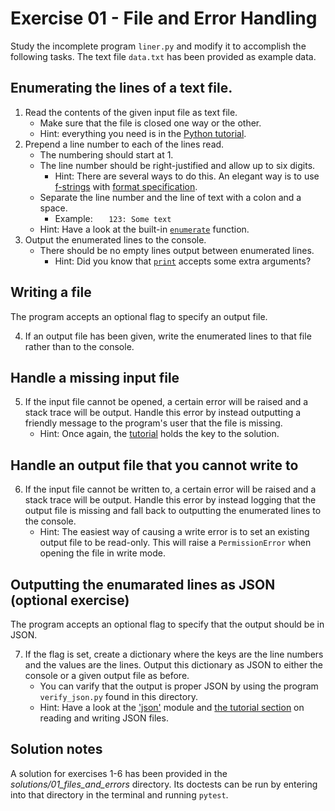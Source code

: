 # Exercise 01 - File and Error Handling

Study the incomplete program `liner.py` and modify it to accomplish the following tasks. The text file `data.txt` has been provided as example data.

## Enumerating the lines of a text file.

1. Read the contents of the given input file as text file.
    * Make sure that the file is closed one way or the other.
    * Hint: everything you need is in the [Python tutorial](https://docs.python.org/3/tutorial/inputoutput.html#reading-and-writing-files).
2. Prepend a line number to each of the lines read.
    * The numbering should start at 1.
    * The line number should be right-justified and allow up to six digits.
        * Hint: There are several ways to do this. An elegant way is to use [f-strings](https://docs.python.org/3/reference/lexical_analysis.html#f-strings) with [format specification](https://docs.python.org/3/library/string.html#formatspec).
    * Separate the line number and the line of text with a colon and a space.
        * Example: `   123: Some text`
    * Hint: Have a look at the built-in [`enumerate`](https://docs.python.org/3/library/functions.html#enumerate) function.
3. Output the enumerated lines to the console.
    * There should be no empty lines output between enumerated lines.
        * Hint: Did you know that [`print`](https://docs.python.org/3/library/functions.html#print) accepts some extra arguments?

## Writing a file

The program accepts an optional flag to specify an output file.

4. If an output file has been given, write the enumerated lines to that file rather than to the console.

## Handle a missing input file

5. If the input file cannot be opened, a certain error will be raised and a stack trace will be output. Handle this error by instead outputting a friendly message to the program's user that the file is missing.
    * Hint: Once again, the [tutorial](https://docs.python.org/3/tutorial/errors.html#handling-exceptions) holds the key to the solution.

## Handle an output file that you cannot write to

6. If the input file cannot be written to, a certain error will be raised and a stack trace will be output. Handle this error by instead logging that the output file is missing and fall back to outputting the enumerated lines to the console.
    * Hint: The easiest way of causing a write error is to set an existing output file to be read-only. This will raise a `PermissionError` when opening the file in write mode.

## Outputting the enumarated lines as JSON (optional exercise)

The program accepts an optional flag to specify that the output should be in JSON.

7. If the flag is set, create a dictionary where the keys are the line numbers and the values are the lines. Output this dictionary as JSON to either the console or a given output file as before.
    * You can varify that the output is proper JSON by using the program `verify_json.py` found in this directory. 
    * Hint: Have a look at the ['json'](https://docs.python.org/3/library/json.html) module and [the tutorial section](https://docs.python.org/3/tutorial/inputoutput.html#saving-structured-data-with-json) on reading and writing JSON files.

## Solution notes

A solution for exercises 1-6 has been provided in the _solutions/01_files_and_errors_ directory. Its doctests can be run by entering into that directory in the terminal and running `pytest`.
